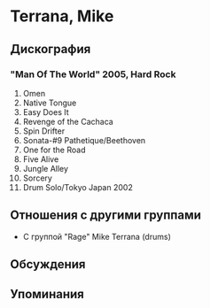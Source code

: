 # Terrana, Mike



## Дискография

### "Man Of The World" 2005, Hard Rock

01. Omen
02. Native Tongue
03. Easy Does It
04. Revenge of the Cachaca
05. Spin Drifter
06. Sonata-#9 Pathetique/Beethoven
07. One for the Road
08. Five Alive
09. Jungle Alley
10. Sorcery
11. Drum Solo/Tokyo Japan 2002


## Отношения с другими группами

* C группой "Rage" Mike Terrana (drums)

## Обсуждения


## Упоминания

